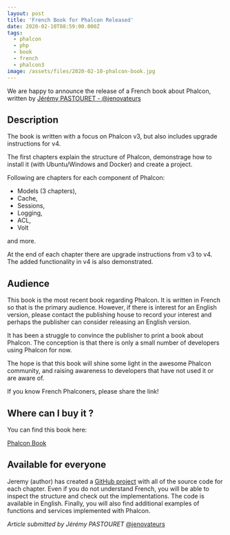 ```yaml
---
layout: post
title: 'French Book for Phalcon Released'
date: 2020-02-10T08:59:00.000Z
tags:
  - phalcon
  - php
  - book
  - french
  - phalcon3
image: /assets/files/2020-02-10-phalcon-book.jpg
---
```

We are happy to announce the release of a French book about Phalcon, written by [Jérémy PASTOURET - @jenovateurs](https://github.com/jenovateurs)

<!--more-->

## Description
The book is written with a focus on Phalcon v3, but also includes upgrade instructions for v4. 

The first chapters explain the structure of Phalcon, demonstrage how to install it (with Ubuntu/Windows and Docker) and create a project.

Following are chapters for each component of Phalcon: 
- Models (3 chapters), 
- Cache, 
- Sessions, 
- Logging, 
- ACL, 
- Volt

and more.

At the end of each chapter there are upgrade instructions from v3 to v4. The added functionality in v4 is also demonstrated.

## Audience
This book is the most recent book regarding Phalcon. It is written in French so that is the primary audience. 
However, if there is interest for an English version, please contact the publishing house to record your interest and 
perhaps the publisher can consider releasing an English version.  

It has been a struggle to convince the publisher to print a book about Phalcon. The conception is that there is only 
a small number of developers using Phalcon for now. 

The hope is that this book will shine some light in the awesome Phalcon community, and raising awareness to developers 
that have not used it or are aware of.

If you know French Phalconers, please share the link!

## Where can I buy it ?

You can find this book here: 

[Phalcon Book](https://www.editions-eni.fr/livre/phalcon-3-developpez-des-applications-web-complexes-et-performantes-en-php-9782409022746?utm_source=e-novateurs&utm_medium=affiliation&utm_campaign=2020-01-16-JPASTOURET&xtor=AL-3910-[JPASTOURET])

## Available for everyone
Jeremy (author) has created a [GitHub project](https://github.com/les-enovateurs/livre-phalcon) with all of the source code for each chapter. Even if you do not understand French, you will be able to inspect the structure and check out the implementations. The code is available in English. Finally, you will also find additional examples of functions and services implemented with Phalcon.

_Article submitted by Jérémy PASTOURET_ [@jenovateurs](https://github.com/jenovateurs)

